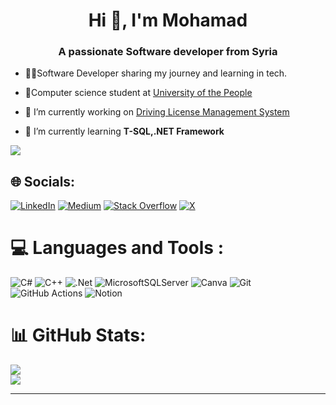 <h1 align="center">Hi 👋, I'm Mohamad</h1>
<h3 align="center">A passionate Software developer from Syria</h3>

- 👨‍💻Software Developer sharing my journey and learning in tech.
- 🏢Computer science student at [University of the People](https://www.uopeople.edu/)
- 🔭 I’m currently working on [Driving License Management System](https://github.com/Mohammad-Shamat/Driving_License_Managment)

- 🌱 I’m currently learning **T-SQL,.NET Framework**

  
[![](https://visitcount.itsvg.in/api?id=Mohammad-Shamat&icon=5&color=1)](https://visitcount.itsvg.in)

## 🌐 Socials:
[![LinkedIn](https://img.shields.io/badge/LinkedIn-%230077B5.svg?logo=linkedin&logoColor=white)](https://linkedin.com/in/mohammad-shamat-967049267) [![Medium](https://img.shields.io/badge/Medium-12100E?logo=medium&logoColor=white)](https://medium.com/@@mohammedshamat.dev) [![Stack Overflow](https://img.shields.io/badge/-Stackoverflow-FE7A16?logo=stack-overflow&logoColor=white)](https://stackoverflow.com/users/20747295) [![X](https://img.shields.io/badge/X-black.svg?logo=X&logoColor=white)](https://x.com/@MohammedShamat) 

# 💻 Languages and Tools :
![C#](https://img.shields.io/badge/c%23-%23239120.svg?style=flat&logo=csharp&logoColor=white) ![C++](https://img.shields.io/badge/c++-%2300599C.svg?style=flat&logo=c%2B%2B&logoColor=white) ![.Net](https://img.shields.io/badge/.NET-5C2D91?style=flat&logo=.net&logoColor=white) ![MicrosoftSQLServer](https://img.shields.io/badge/Microsoft%20SQL%20Server-CC2927?style=flat&logo=microsoft%20sql%20server&logoColor=white) ![Canva](https://img.shields.io/badge/Canva-%2300C4CC.svg?style=flat&logo=Canva&logoColor=white) ![Git](https://img.shields.io/badge/git-%23F05033.svg?style=flat&logo=git&logoColor=white) ![GitHub Actions](https://img.shields.io/badge/github%20actions-%232671E5.svg?style=flat&logo=githubactions&logoColor=white) ![Notion](https://img.shields.io/badge/Notion-%23000000.svg?style=flat&logo=notion&logoColor=white)
# 📊 GitHub Stats:
![](https://github-readme-stats.vercel.app/api?username=Mohammad-Shamat&theme=dark&hide_border=false&include_all_commits=false&count_private=false)<br/>
![](https://github-readme-streak-stats.herokuapp.com/?user=Mohammad-Shamat&theme=dark&hide_border=false)<br/>



---



<!-- Proudly created with GPRM ( https://gprm.itsvg.in ) -->
